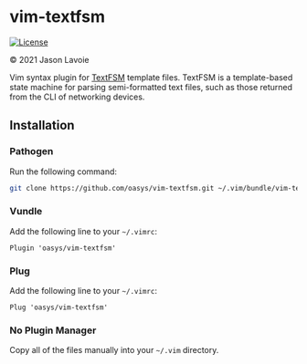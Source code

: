 # vim-textfsm

[![License](https://img.shields.io/badge/License-Apache%202.0-blue.svg)](https://opensource.org/licenses/Apache-2.0)

&copy; 2021 Jason Lavoie

Vim syntax plugin for [TextFSM](https://github.com/google/textfsm)
template files.  TextFSM is a template-based state machine for parsing
semi-formatted text files, such as those returned from the CLI of
networking devices.

## Installation

### Pathogen

Run the following command:

```bash
git clone https://github.com/oasys/vim-textfsm.git ~/.vim/bundle/vim-textfsm
```

### Vundle

Add the following line to your `~/.vimrc`:

```vim
Plugin 'oasys/vim-textfsm'
```

### Plug

Add the following line to your `~/.vimrc`:

```vim
Plug 'oasys/vim-textfsm'
```

### No Plugin Manager

Copy all of the files manually into your `~/.vim` directory.
